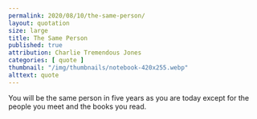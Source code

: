 ```yaml
---
permalink: 2020/08/10/the-same-person/
layout: quotation
size: large
title: The Same Person
published: true
attribution: Charlie Tremendous Jones
categories: [ quote ]
thumbnail: "/img/thumbnails/notebook-420x255.webp"
alttext: quote
---
```


You will be the same person in five years as you are today 
except for the people you meet and the books you read.
